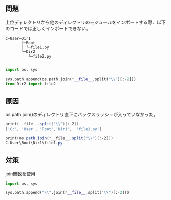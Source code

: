 ## 問題
上位ディレクトリから他のディレクトリのモジュールをインポートする際、以下のコードでは正しくインポートできない。

```Text
C─User─Dir1
       ├─Root
       │ └─file1.py
       └─Dir2
          └─file2.py
      
```

```python
import os, sys

sys.path.append(os.path.join(*__file__.split("\\")[:-2]))
from Dir2 import file2
```

## 原因
os.path.join()のディレクトリ直下にバックスラッシュが入っていなかった。

```powershell
print(__file__.split("\\")[:-2])
['C:', 'User', 'Root','Dir1',  'file1.py']

print(os.path.join(*__file__.split("\\")[:-2]))
C:User\Root\Dir1\file1.py
```
## 対策
join関数を使用
```python
import os, sys

sys.path.append("\\".join(*__file__.split("\\")[:-2]))
```
